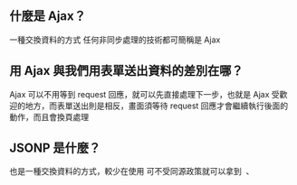 ## 什麼是 Ajax？
  一種交換資料的方式
  任何非同步處理的技術都可簡稱是 Ajax

## 用 Ajax 與我們用表單送出資料的差別在哪？
  Ajax 可以不用等到 request 回應，就可以先直接處理下一步，也就是 Ajax 受歡迎的地方，而表單送出則是相反，畫面須等待 request 回應才會繼續執行後面的動作，而且會換頁處理

## JSONP 是什麼？
  也是一種交換資料的方式，較少在使用
  可不受同源政策就可以拿到 <img> 、 <script> 兩個標籤的資料

## 要如何存取跨網域的 API？
  Server 的 response 中要把 Access control Allow origin 設定成 ＊ 才可以存取跨網域的 API

## 為什麼我們在第四週時沒碰到跨網域的問題，這週卻碰到了？
  因為第四週練習用的 API 網頁，預設 response 就已經把 Access control Allow origin 設定成 ＊ ，所以不會有跨網域的問題，但是第八週的作業終須串接 Twitch API ，若是在 requestHeader 沒有正確的開發者 Client-ID 則是無法跨網域拿取 Twitch 的資料
